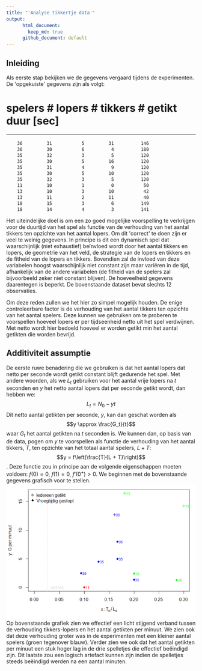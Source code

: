 ```yaml
---
title: "'Analyse tikkertje data'"
output:
      html_document:
        keep_md: true
      github_document: default
---
```



## Inleiding

Als eerste stap bekijken we de gegevens vergaard tijdens de experimenten. De 'opgekuiste' gegevens zijn als volgt:


 # spelers   # lopers   # tikkers   # getikt   duur [sec]
----------  ---------  ----------  ---------  -----------
        36         31           5         31          146
        36         30           6          4          180
        35         32           3          5          120
        35         30           5         16          120
        35         31           4          9          120
        35         30           5         10          120
        35         32           3          5          120
        11         10           1          0           50
        13         10           3         10           42
        13         11           2         11           40
        18         15           3          6          149
        18         14           4          3          141

Het uiteindelijke doel is om een zo goed mogelijke voorspelling te verkrijgen voor de duurtijd van het spel als functie van de verhouding van het aantal tikkers ten opzichte van het aantal lopers. Om dit 'correct' te doen zijn er veel te weinig gegevens. In principe is dit een dynamisch spel dat waarschijnlijk (niet exhaustief) beïnvloed wordt door het aantal tikkers en lopers, de geometrie van het veld, de strategie van de lopers en tikkers en de fitheid van de lopers en tikkers. Bovendien zal de invloed van deze variabelen hoogst waarschijnlijk niet constant zijn maar variëren in de tijd, afhankelijk van de andere variabelen (de fitheid van de spelers zal bijvoorbeeld zeker niet constant blijven). De hoeveelheid gegevens daarentegen is beperkt. De bovenstaande dataset bevat slechts 12 observaties.

Om deze reden zullen we het hier zo simpel mogelijk houden. De enige controleerbare factor is de verhouding van het aantal tikkers ten opzichte van het aantal spelers. Deze kunnen we gebruiken om te proberen te voorspellen hoeveel lopers er per tijdseenheid netto uit het spel verdwijnen. Met netto wordt hier bedoeld hoeveel er worden getikt min het aantal getikten die worden bevrijd.

## Additiviteit assumptie

De eerste ruwe benadering die we gebruiken is dat het aantal lopers dat netto per seconde wordt getikt constant blijft gedurende het spel. Met andere woorden, als we $L_t$ gebruiken voor het aantal vrije lopers na $t$ seconden en $y$ het netto aantal lopers dat per seconde getikt wordt, dan hebben we:
$$L_t = N_0-yt$$
Dit netto aantal getikten per seconde, $y$, kan dan geschat worden als
$$y \approx \frac{G_t}{t}$$
waar $G_t$ het aantal getikten na $t$ seconden is. We kunnen dan, op basis van de data, pogen om $y$ te voorspellen als functie de verhouding van het aantal tikkers, $T$, ten opzichte van het totaal aantal spelers, $L + T$:
$$y = f\left(\frac{T}{L + T}\right)$$.
Deze functie zou in principe aan de volgende eigenschappen moeten voldoen: $f\left(0\right) = 0$, $f\left(1\right) = 0$, $f'\left(0^+\right) > 0$. 
We beginnen met de bovenstaande gegevens grafisch voor te stellen.
![](Analyse_files/figure-html/plot_additief-1.png)<!-- -->
Op bovenstaande grafiek zien we effectief een licht stijgend verband tussen de verhouding tikkers-lopers en het aantal getikten per minuut. We zien ook dat deze verhouding groter was in de experimenten met een kleiner aantal spelers (groen tegenover blauw). Verder zien we ook dat het aantal getikten per minuut een stuk hoger lag in de drie spelletjes die effectief beëindigd zijn. Dit laatste zou een logisch artefact kunnen zijn indien de spelletjes steeds beëindigd werden na een aantal minuten. 



